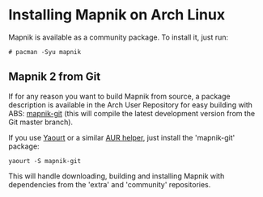 <!-- Name: ArchInstallation -->
<!-- Version: 2 -->
<!-- Last-Modified: 2012/10/01 22:50:00 -->
<!-- Author: ajashton, barraponto -->
# Installing Mapnik on Arch Linux

Mapnik is available as a community package. To install it, just run:

    # pacman -Syu mapnik

## Mapnik 2 from Git

If for any reason you want to build Mapnik from source, a package description is available in the Arch User Repository for easy building with ABS: [mapnik-git](https://aur.archlinux.org/packages.php?ID=53270) (this will compile the latest development version from the Git master branch).

If you use [Yaourt](https://wiki.archlinux.org/index.php/Yaourt) or a similar [AUR helper](https://wiki.archlinux.org/index.php/AUR_Helpers), just install the 'mapnik-git' package:

    yaourt -S mapnik-git

This will handle downloading, building and installing Mapnik with dependencies from the 'extra' and 'community' repositories.
